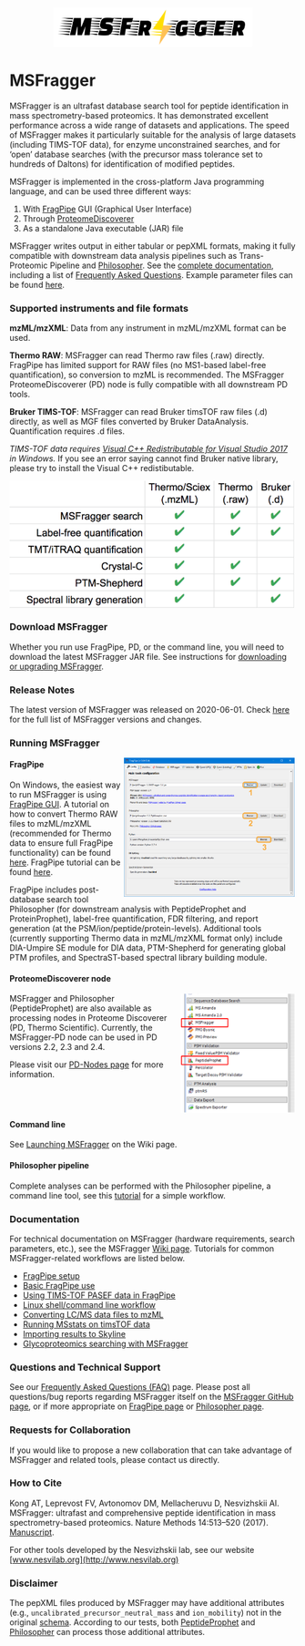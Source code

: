 <div align="center">
<img src="images/msfragger-logo.png" width="350px"/>
</div>

# MSFragger

MSFragger is an ultrafast database search tool for peptide identification in mass spectrometry-based proteomics. It has demonstrated excellent performance across a wide range of datasets and applications. The speed of MSFragger makes it particularly suitable for the analysis of large datasets (including TIMS-TOF data), for enzyme unconstrained searches, and for ‘open’ database searches (with the precursor mass tolerance set to hundreds of Daltons) for identification of modified peptides.

MSFragger is implemented in the cross-platform Java programming language, and can be used three different ways:

1. With [FragPipe](https://fragpipe.nesvilab.org) GUI (Graphical User Interface)
2. Through [ProteomeDiscoverer](https://www.nesvilab.org/PD-Nodes/)
3. As a standalone Java executable (JAR) file

MSFragger writes output in either tabular or pepXML formats, making it fully compatible with downstream data analysis pipelines such as Trans-Proteomic Pipeline and [Philosopher](https://nesvilab.github.io/philosopher/).  See the [complete documentation](https://github.com/Nesvilab/MSFragger/wiki), including a list of [Frequently Asked Questions](https://github.com/Nesvilab/MSFragger/wiki/Frequently-Asked-Questions). Example parameter files can be found [here](https://github.com/Nesvilab/MSFragger/tree/master/parameter_files).

### Supported instruments and file formats  
**mzML/mzXML**: Data from any instrument in mzML/mzXML format can be used.

**Thermo RAW**: MSFragger can read Thermo raw files (.raw) directly. FragPipe has limited support for RAW files (no MS1-based label-free quantification), so conversion to mzML is recommended. The MSFragger ProteomeDiscoverer (PD) node is fully compatible with all downstream PD tools.     

**Bruker TIMS-TOF**: MSFragger can read Bruker timsTOF raw files (.d) directly, as well as MGF files converted by Bruker DataAnalysis. Quantification requires .d files.

_TIMS-TOF data requires [Visual C++ Redistributable for Visual Studio 2017](https://aka.ms/vs/16/release/VC_redist.x64.exe) in Windows._ If you see an error saying cannot find Bruker native library, please try to install the Visual C++ redistibutable.

<img src="https://raw.githubusercontent.com/Nesvilab/MSFragger/master/images/workflow_support.png" width="500px" align="middle"/>

### Download MSFragger 
Whether you run use FragPipe, PD, or the command line, you will need to download the latest MSFragger JAR file. See instructions for [downloading or upgrading MSFragger](https://github.com/Nesvilab/MSFragger/wiki/Preparing-MSFragger#Downloading-MSFragger).

### Release Notes
The latest version of MSFragger was released on 2020-06-01.
Check [here](CHANGELOG.md) for the full list of MSFragger versions and changes.

### Running MSFragger
<img src="https://raw.githubusercontent.com/Nesvilab/MSFragger/master/images/fragpipe_tutorial-config.PNG" width="300px" hspace="3px" align="right"/>

#### FragPipe
On Windows, the easiest way to run MSFragger is using [FragPipe GUI](https://fragpipe.nesvilab.org). A tutorial on how to convert Thermo RAW files to mzML/mzXML (recommended for Thermo data to ensure full FragPipe functionality) can be found [here](tutorial_convert.md). FragPipe tutorial can be found [here](tutorial_fragpipe.md). 

FragPipe includes post-database search tool Philosopher (for downstream analysis with PeptideProphet and ProteinProphet), label-free quantification, FDR filtering, and report generation (at the PSM/ion/peptide/protein-levels). Additional tools (currently supporting Thermo data in mzML/mzXML format only) include DIA-Umpire SE module for DIA data, PTM-Shepherd for generating global PTM profiles, and SpectraST-based spectral library building module.  

#### ProteomeDiscoverer node
<img src="https://raw.githubusercontent.com/Nesvilab/PD-Nodes/master/fig3.png" width="200px" hspace="3px" align="right"/>
MSFragger and Philosopher (PeptideProphet) are also available as processing nodes in Proteome Discoverer (PD, Thermo Scientific). Currently, the MSFragger-PD node can be used in PD versions 2.2, 2.3 and 2.4.

Please visit our [PD-Nodes page](https://www.nesvilab.org/PD-Nodes/) for more information.
<br><br><br><br>

#### Command line
See [Launching MSFragger](https://github.com/Nesvilab/MSFragger/wiki/Launching-MSFragger) on the Wiki page.


#### Philosopher pipeline
Complete analyses can be performed with the Philosopher pipeline, a command line tool, see this [tutorial](https://github.com/Nesvilab/philosopher/wiki/Simple-Data-Analysis) for a simple workflow.

### Documentation
For technical documentation on MSFragger (hardware requirements, search parameters, etc.), see the MSFragger [Wiki page](https://github.com/Nesvilab/MSFragger/wiki). Tutorials for common MSFragger-related workflows are listed below.

- [FragPipe setup](https://msfragger.nesvilab.org/tutorial_setup_fragpipe.html)
- [Basic FragPipe use](https://msfragger.nesvilab.org/tutorial_fragpipe.html)
- [Using TIMS-TOF PASEF data in FragPipe](https://msfragger.nesvilab.org/tutorial_fragpipe_pasef.html)
- [Linux shell/command line workflow](https://msfragger.nesvilab.org/tutorial_linux.html)
- [Converting LC/MS data files to mzML](https://msfragger.nesvilab.org/tutorial_convert.html)
- [Running MSstats on timsTOF data](https://msfragger.nesvilab.org/tutorial_msstats.html)
- [Importing results to Skyline](https://msfragger.nesvilab.org/tutorial_pasef_skyline.html)
- [Glycoproteomics searching with MSFragger](https://msfragger.nesvilab.org/tutorial_glyco-fragger.html)


### Questions and Technical Support
See our [Frequently Asked Questions (FAQ)](https://github.com/Nesvilab/MSFragger/wiki/Frequently-Asked-Questions) page.
Please post all questions/bug reports regarding MSFragger itself on the [MSFragger GitHub page](https://github.com/Nesvilab/MSFragger), or if more appropriate on [FragPipe page](https://github.com/Nesvilab/FragPipe) or [Philosopher page](https://github.com/Nesvilab/philosopher).

### Requests for Collaboration
If you would like to propose a new collaboration that can take advantage of MSFragger and related tools, please contact us directly. 

### How to Cite
Kong AT, Leprevost FV, Avtonomov DM, Mellacheruvu D, Nesvizhskii AI. MSFragger: ultrafast and comprehensive peptide identification in mass spectrometry-based proteomics. Nature Methods 14:513–520 (2017). [Manuscript](https://www.nature.com/articles/nmeth.4256). 

For other tools developed by the Nesvizhskii lab, see our website [www.nesvilab.org](http://www.nesvilab.org)


### Disclaimer
The pepXML files produced by MSFragger may have additional attributes (e.g., `uncalibrated_precursor_neutral_mass` and `ion_mobility`) not in the original [schema](http://sashimi.sourceforge.net/schema_revision/pepXML/pepXML_v118.xsd). According to our tests, both [PeptideProphet](http://peptideprophet.sourceforge.net/) and [Philosopher](https://philosopher.nesvilab.org/) can process those additional attributes.
